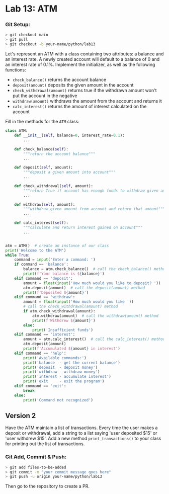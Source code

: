 # Lab 13: ATM

### Git Setup:
```sh
> git checkout main
> git pull
> git checkout -b your-name/python/lab13
```

Let's represent an ATM with a class containing two attributes: a balance and an interest rate. A newly created account will default to a balance of 0 and an interest rate of 0.1%. Implement the initializer, as well as the following functions:

- `check_balance()` returns the account balance
- `deposit(amount)` deposits the given amount in the account
- `check_withdrawal(amount)` returns true if the withdrawn amount won't put the account in the negative
- `withdraw(amount)` withdraws the amount from the account and returns it
- `calc_interest()` returns the amount of interest calculated on the account

Fill in the methods for the `ATM` class:

```python
class ATM:
    def __init__(self, balance=0, interest_rate=0.1):
        ...

    def check_balance(self):
        """return the account balance"""
        ...

    def deposit(self, amount):
        """deposit a given amount into account"""
        ...

    def check_withdrawal(self, amount):
        """return True if account has enough funds to withdraw given amount"""
        ...

    def withdraw(self, amount):
        """withdraw given amount from account and return that amount"""
        ...

    def calc_interest(self):
        """calculate and return interest gained on account"""
        ...


atm = ATM()  # create an instance of our class
print('Welcome to the ATM')
while True:
    command = input('Enter a command: ')
    if command == 'balance':
        balance = atm.check_balance()  # call the check_balance() method
        print(f'Your balance is ${balance}')
    elif command == 'deposit':
        amount = float(input('How much would you like to deposit? '))
        atm.deposit(amount)  # call the deposit(amount) method
        print(f'Deposited ${amount}')
    elif command == 'withdraw':
        amount = float(input('How much would you like '))
        # call the check_withdrawal(amount) method
        if atm.check_withdrawal(amount):
            atm.withdraw(amount)  # call the withdraw(amount) method
            print(f'Withdrew ${amount}')
        else:
            print('Insufficient funds')
    elif command == 'interest':
        amount = atm.calc_interest()  # call the calc_interest() method
        atm.deposit(amount)
        print(f'Accumulated ${amount} in interest')
    elif command == 'help':
        print('Available commands:')
        print('balance  - get the current balance')
        print('deposit  - deposit money')
        print('withdraw - withdraw money')
        print('interest - accumulate interest')
        print('exit     - exit the program')
    elif command == 'exit':
        break
    else:
        print('Command not recognized')

```

## Version 2

Have the ATM maintain a list of transactions. Every time the user makes a deposit or withdrawal, add a string to a list saying 'user deposited $15' or 'user withdrew $15'. Add a new method `print_transactions()` to your class for printing out the list of transactions.

### Git Add, Commit & Push:
```sh
> git add files-to-be-added
> git commit -m "your commit message goes here"
> git push -u origin your-name/python/lab13
```
Then go to the repository to create a PR.
